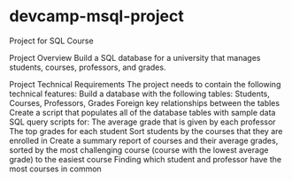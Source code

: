 # devcamp-msql-project
Project for SQL Course

Project Overview
Build a SQL database for a university that manages students, courses, professors, and grades.

Project Technical Requirements
The project needs to contain the following technical features:
Build a database with the following tables: Students, Courses, Professors, Grades
Foreign key relationships between the tables
Create a script that populates all of the database tables with sample data
SQL query scripts for:
The average grade that is given by each professor
The top grades for each student
Sort students by the courses that they are enrolled in
Create a summary report of courses and their average grades, sorted by the most challenging course (course with the lowest average grade) to the easiest course
Finding which student and professor have the most courses in common
